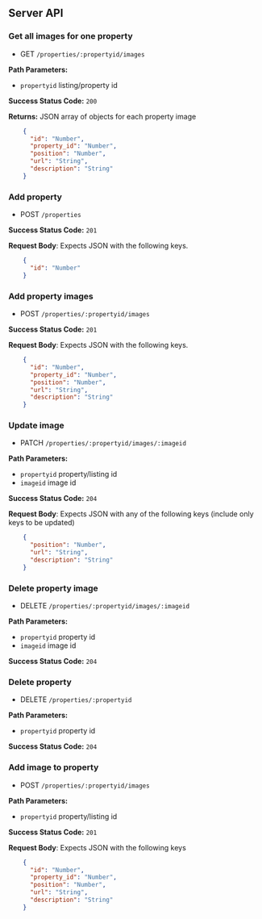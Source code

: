 ## Server API

### Get all images for one property
  * GET `/properties/:propertyid/images`

**Path Parameters:**
  * `propertyid` listing/property id

**Success Status Code:** `200`

**Returns:** JSON array of objects for each property image

```json
    {
      "id": "Number",
      "property_id": "Number",
      "position": "Number",
      "url": "String",
      "description": "String"
    }
```
### Add property
  * POST `/properties`

**Success Status Code:** `201`

**Request Body**: Expects JSON with the following keys.

```json
    {
      "id": "Number"
    }
```

### Add property images
  * POST `/properties/:propertyid/images`

**Success Status Code:** `201`

**Request Body**: Expects JSON with the following keys.

```json
    {
      "id": "Number",
      "property_id": "Number",
      "position": "Number",
      "url": "String",
      "description": "String"
    }
```

### Update image
  * PATCH `/properties/:propertyid/images/:imageid`

**Path Parameters:**
  * `propertyid` property/listing id
  * `imageid` image id

**Success Status Code:** `204`

**Request Body**: Expects JSON with any of the following keys (include only keys to be updated)

```json
    {
      "position": "Number",
      "url": "String",
      "description": "String"
    }
```

### Delete property image
  * DELETE `/properties/:propertyid/images/:imageid`

**Path Parameters:**
  * `propertyid` property id
  * `imageid` image id

**Success Status Code:** `204`

### Delete property
  * DELETE `/properties/:propertyid`

**Path Parameters:**
  * `propertyid` property id

**Success Status Code:** `204`

### Add image to property
  * POST `/properties/:propertyid/images`

**Path Parameters:**
  * `propertyid` property/listing id

**Success Status Code:** `201`

**Request Body**: Expects JSON with the following keys

```json
    {
      "id": "Number",
      "property_id": "Number",
      "position": "Number",
      "url": "String",
      "description": "String"
    }
```